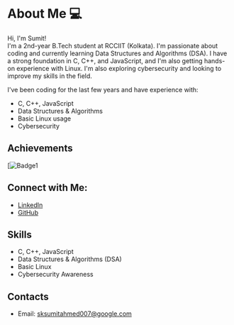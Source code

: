 # About Me 💻

Hi, I'm Sumit!  
I'm a 2nd-year B.Tech student at RCCIIT (Kolkata). I'm passionate about coding and currently learning Data Structures and Algorithms (DSA). I have a strong foundation in C, C++, and JavaScript, and I'm also getting hands-on experience with Linux. I'm also exploring cybersecurity and looking to improve my skills in the field.

I've been coding for the last few years and have experience with:
- C, C++, JavaScript
- Data Structures & Algorithms
- Basic Linux usage
- Cybersecurity

## Achievements
[![Badge1](https://img.shields.io/badge](https://www.hackerrank.com/profile/sksumitahmed007))

## Connect with Me:
- [LinkedIn](linkedin.com/in/sk-sumit-ahmed-67a30227b/)
- [GitHub]((https://github.com/sumitahmed))

## Skills
- C, C++, JavaScript
- Data Structures & Algorithms (DSA)
- Basic Linux
- Cybersecurity Awareness

## Contacts
- Email: sksumitahmed007@google.com
